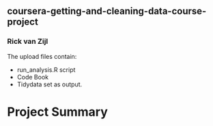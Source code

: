 ## coursera-getting-and-cleaning-data-course-project
### Rick van Zijl

The upload files contain:
- run_analysis.R script
- Code Book 
- Tidydata set as output.

# Project Summary
